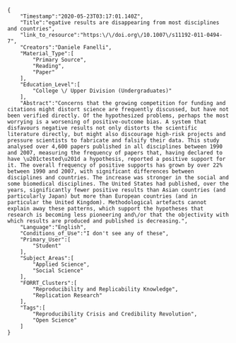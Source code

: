 
    {
        "Timestamp":"2020-05-23T03:17:01.140Z",
        "Title":"egative results are disappearing from most disciplines and countries",
        "link_to_resource":"https:\/\/doi.org\/10.1007\/s11192-011-0494-7",
        "Creators":"Daniele Fanelli",
        "Material_Type":[
            "Primary Source",
            "Reading",
            "Paper"
        ],
        "Education_Level":[
            "College \/ Upper Division (Undergraduates)"
        ],
        "Abstract":"Concerns that the growing competition for funding and citations might distort science are frequently discussed, but have not been verified directly. Of the hypothesized problems, perhaps the most worrying is a worsening of positive-outcome bias. A system that disfavours negative results not only distorts the scientific literature directly, but might also discourage high-risk projects and pressure scientists to fabricate and falsify their data. This study analysed over 4,600 papers published in all disciplines between 1990 and 2007, measuring the frequency of papers that, having declared to have \u201ctested\u201d a hypothesis, reported a positive support for it. The overall frequency of positive supports has grown by over 22% between 1990 and 2007, with significant differences between disciplines and countries. The increase was stronger in the social and some biomedical disciplines. The United States had published, over the years, significantly fewer positive results than Asian countries (and particularly Japan) but more than European countries (and in particular the United Kingdom). Methodological artefacts cannot explain away these patterns, which support the hypotheses that research is becoming less pioneering and\/or that the objectivity with which results are produced and published is decreasing.",
        "Language":"English",
        "Conditions_of_Use":"I don't see any of these",
        "Primary_User":[
            "Student"
        ],
        "Subject_Areas":[
            "Applied Science",
            "Social Science"
        ],
        "FORRT_Clusters":[
            "Reproducibility and Replicability Knowledge",
            "Replication Research"
        ],
        "Tags":[
            "Reproducibility Crisis and Credibility Revolution",
            "Open Science"
        ]
    }

